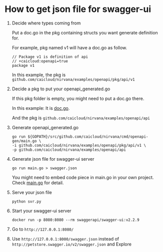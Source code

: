 # How to get json file for swagger-ui

1. Decide where types coming from

    Put a doc.go in the pkg containing structs you want generate definition for.

    For example, pkg named v1 will have a doc.go as follow.

    ```
    // Package v1 is definition of api
    // +caicloud:openapi=true
    package v1
    ```

    In this example, the pkg is `github.com/caicloud/nirvana/examples/openapi/pkg/api/v1`

2. Decide a pkg to put your openapi_generated.go

    If this pkg folder is empty, you might need to put a doc.go there.

    In this example:
    It is [doc.go](./api/doc.go).

    And the pkg is `github.com/caicloud/nirvana/examples/openapi/api`

3. Generate openapi_generated.go

    ```
    go run ${GOPATH}/src/github.com/caicloud/nirvana/cmd/openapi-gen/main.go \
    -i github.com/caicloud/nirvana/examples/openapi/pkg/api/v1 \
    -p github.com/caicloud/nirvana/examples/openapi/api
    ```

4. Generate json file for swagger-ui server

    ```
    go run main.go > swagger.json
    ```
    You might need to embed code piece in main.go in your own project.
    Check [main.go](./main.go) for detail.

5. Serve your json file

    ```
    python svr.py
    ```

6. Start your swagger-ui server

    `docker run -p 8080:8080 --rm swaggerapi/swagger-ui:v2.2.9`

7. Go to `http://127.0.0.1:8080/`

8. Use `http://127.0.0.1:8000/swagger.json` instead of `http://petstore.swagger.io/v2/swagger.json` and Explore
